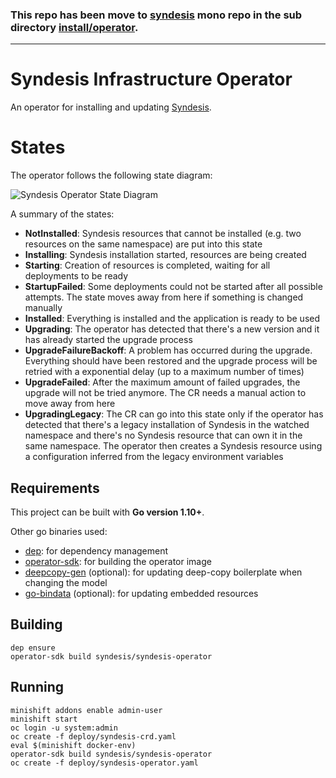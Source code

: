 ### This repo has been move to [syndesis](https://github.com/syndesisio/syndesis) mono repo in the sub directory [install/operator](https://github.com/syndesisio/syndesis/tree/master/install/operator).

------------------
# Syndesis Infrastructure Operator

An operator for installing and updating [Syndesis](https://github.com/syndesisio/syndesis).

# States

The operator follows the following state diagram:

![Syndesis Operator State Diagram](/doc/syndesis-operator-states.png "Syndesis Operator State Diagram")

A summary of the states:

* **NotInstalled**: Syndesis resources that cannot be installed (e.g. two resources on the same namespace) are put into this state
* **Installing**: Syndesis installation started, resources are being created
* **Starting**: Creation of resources is completed, waiting for all deployments to be ready
* **StartupFailed**: Some deployments could not be started after all possible attempts. The state moves away from here if something is changed manually
* **Installed**: Everything is installed and the application is ready to be used
* **Upgrading**: The operator has detected that there's a new version and it has already started the upgrade process
* **UpgradeFailureBackoff**: A problem has occurred during the upgrade. Everything should have been restored and the upgrade process will be retried with a exponential delay (up to a maximum number of times)
* **UpgradeFailed**: After the maximum amount of failed upgrades, the upgrade will not be tried anymore. The CR needs a manual action to move away from here
* **UpgradingLegacy**: The CR can go into this state only if the operator has detected that there's a legacy installation of Syndesis in the watched namespace and there's no Syndesis resource that can own it in the same namespace. The operator then creates a Syndesis resource using a configuration inferred from the legacy environment variables


## Requirements

This project can be built with **Go version 1.10+**.

Other go binaries used:

* [dep](https://github.com/golang/dep): for dependency management
* [operator-sdk](https://github.com/operator-framework/operator-sdk): for building the operator image
* [deepcopy-gen](https://github.com/kubernetes/gengo/tree/master/examples/deepcopy-gen) (optional): for updating deep-copy boilerplate when changing the model
* [go-bindata](https://github.com/go-bindata/go-bindata) (optional): for updating embedded resources

## Building

```
dep ensure
operator-sdk build syndesis/syndesis-operator
```

## Running

```
minishift addons enable admin-user
minishift start
oc login -u system:admin
oc create -f deploy/syndesis-crd.yaml
eval $(minishift docker-env)
operator-sdk build syndesis/syndesis-operator
oc create -f deploy/syndesis-operator.yaml
```
